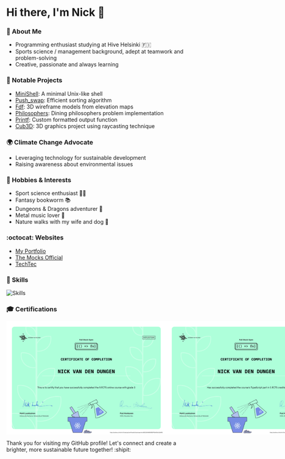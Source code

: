 <h1> Hi there, I'm Nick 👋 </h1>

### :milky_way: About Me
- Programming enthusiast studying at Hive Helsinki 🇫🇮
- Sports science / management background, adept at teamwork and problem-solving
- Creative, passionate and always learning

### 🌟 Notable Projects
- [MiniShell](https://github.com/Nicktvdd/MiniShell): A minimal Unix-like shell
- [Push_swap](https://github.com/Nicktvdd/push_swap): Efficient sorting algorithm
- [Fdf](https://github.com/Nicktvdd/FdF): 3D wireframe models from elevation maps
- [Philosophers](https://github.com/Nicktvdd/philosophers): Dining philosophers problem implementation
- [Printf](https://github.com/Nicktvdd/ft_printf): Custom formatted output function
- [Cub3D](https://github.com/Nicktvdd/Cub3D): 3D graphics project using raycasting technique

### 🌍 Climate Change Advocate
- Leveraging technology for sustainable development
- Raising awareness about environmental issues

### 🌱 Hobbies & Interests
- Sport science enthusiast 🏋️‍♂️
- Fantasy bookworm 📚
- Dungeons & Dragons adventurer 🐉
- Metal music lover 🎸
- Nature walks with my wife and dog 🍃

### :octocat: Websites
- [My Portfolio](https://nickvandendungen.com)
- [The Mocks Official](https://themocksofficial.com)
- [TechTec](https://techtec.nl)

### 🔧 Skills
![Skills](https://skillicons.dev/icons?i=bash,c,cpp,css,docker,express,gcp,git,github,html,js,jest,kotlin,ktor,linux,mongodb,nextjs,nodejs,postman,prisma,py,react,svelte,tailwind,ts,vercel,vim,vite,vscode,wordpress)

### 🎓 Certifications
<div style="display: flex;">
<img src="https://raw.githubusercontent.com/Nicktvdd/FullStackOpen/main/certificate-fullstack.png" alt="Full Stack Certification" width="420"> 
<img src="https://raw.githubusercontent.com/Nicktvdd/Full-Stack-Typescript/main/certificate-typescript.png" alt="TypeScript Certification" width="420">
<img src="https://raw.githubusercontent.com/Nicktvdd/full-stack-open-pokedex/main/certificate-cicd.png" alt="CI/CD Certification" width="420">
</div>


Thank you for visiting my GitHub profile! Let's connect and create a brighter, more sustainable future together! :shipit:
